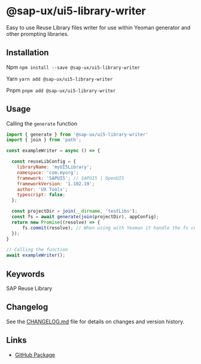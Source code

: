 # @sap-ux/ui5-library-writer

Easy to use Reuse Library files writer for use within Yeoman generator and other prompting libraries. 


## Installation
Npm
`npm install --save @sap-ux/ui5-library-writer`

Yarn
`yarn add @sap-ux/ui5-library-writer`

Pnpm
`pnpm add @sap-ux/ui5-library-writer`

## Usage


Calling the `generate` function
```javascript
import { generate } from '@sap-ux/ui5-library-writer'
import { join } from 'path';

const exampleWriter = async () => {

  const reuseLibConfig = {
    libraryName: 'myUI5Library';
    namespace: 'com.myorg';
    framework: 'SAPUI5'; // SAPUI5 | OpenUI5
    frameworkVersion: '1.102.19';
    author: 'UX Tools';
    typescript: false;
  };

  const projectDir = join(__dirname, 'testLibs');
  const fs = await generate(join(projectDir), appConfig);
  return new Promise((resolve) => {
      fs.commit(resolve); // When using with Yeoman it handle the fs commit.
  });
}

// Calling the function
await exampleWriter();

```

## Keywords
SAP Reuse Library

## Changelog

See the [CHANGELOG.md](https://github.com/SAP/open-ux-tools/blob/main/packages/ui5-library-writer/CHANGELOG.md) file for details on changes and version history.
## Links

- [GitHub Package](https://github.com/SAP/open-ux-tools/tree/main/packages/ui5-library-writer)